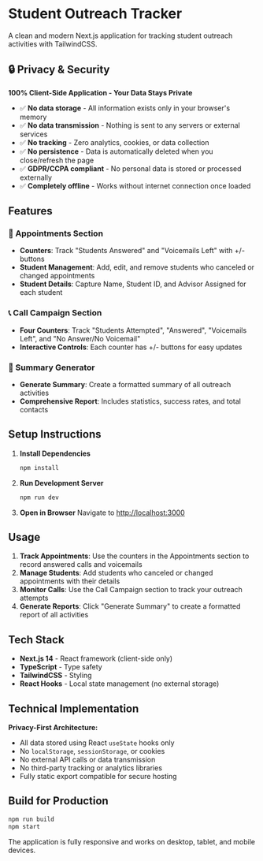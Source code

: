 # Student Outreach Tracker

A clean and modern Next.js application for tracking student outreach activities with TailwindCSS.

## 🔒 Privacy & Security

**100% Client-Side Application - Your Data Stays Private**

- ✅ **No data storage** - All information exists only in your browser's memory
- ✅ **No data transmission** - Nothing is sent to any servers or external services
- ✅ **No tracking** - Zero analytics, cookies, or data collection
- ✅ **No persistence** - Data is automatically deleted when you close/refresh the page
- ✅ **GDPR/CCPA compliant** - No personal data is stored or processed externally
- ✅ **Completely offline** - Works without internet connection once loaded

## Features

### 📌 Appointments Section
- **Counters**: Track "Students Answered" and "Voicemails Left" with +/- buttons
- **Student Management**: Add, edit, and remove students who canceled or changed appointments
- **Student Details**: Capture Name, Student ID, and Advisor Assigned for each student

### 📞 Call Campaign Section
- **Four Counters**: Track "Students Attempted", "Answered", "Voicemails Left", and "No Answer/No Voicemail"
- **Interactive Controls**: Each counter has +/- buttons for easy updates

### 📝 Summary Generator
- **Generate Summary**: Create a formatted summary of all outreach activities
- **Comprehensive Report**: Includes statistics, success rates, and total contacts

## Setup Instructions

1. **Install Dependencies**
   ```bash
   npm install
   ```

2. **Run Development Server**
   ```bash
   npm run dev
   ```

3. **Open in Browser**
   Navigate to [http://localhost:3000](http://localhost:3000)

## Usage

1. **Track Appointments**: Use the counters in the Appointments section to record answered calls and voicemails
2. **Manage Students**: Add students who canceled or changed appointments with their details
3. **Monitor Calls**: Use the Call Campaign section to track your outreach attempts
4. **Generate Reports**: Click "Generate Summary" to create a formatted report of all activities

## Tech Stack

- **Next.js 14** - React framework (client-side only)
- **TypeScript** - Type safety
- **TailwindCSS** - Styling
- **React Hooks** - Local state management (no external storage)

## Technical Implementation

**Privacy-First Architecture:**
- All data stored using React `useState` hooks only
- No `localStorage`, `sessionStorage`, or cookies
- No external API calls or data transmission
- No third-party tracking or analytics libraries
- Fully static export compatible for secure hosting

## Build for Production

```bash
npm run build
npm start
```

The application is fully responsive and works on desktop, tablet, and mobile devices. 